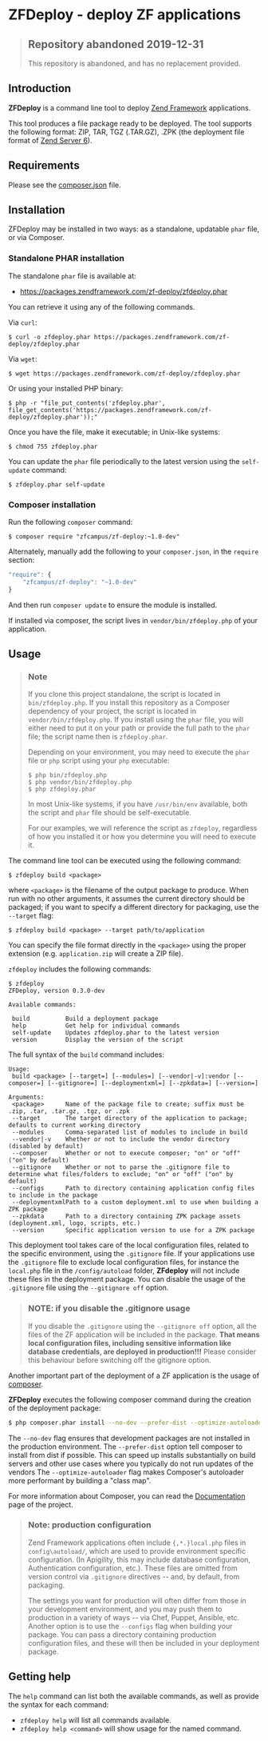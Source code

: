 # ZFDeploy - deploy ZF applications

> ## Repository abandoned 2019-12-31
>
> This repository is abandoned, and has no replacement provided.

## Introduction

**ZFDeploy** is a command line tool to deploy [Zend Framework](http://framework.zend.com) applications.

This tool produces a file package ready to be deployed. The tool supports the following format:
ZIP, TAR, TGZ (.TAR.GZ), .ZPK (the deployment file format of [Zend Server 6](http://files.zend.com/help/Zend-Server/zend-server.htm#understanding_the_package_structure.htm)).

## Requirements
  
Please see the [composer.json](https://github.com/zfcampus/zf-deploy/tree/master/composer.json) file.

## Installation

ZFDeploy may be installed in two ways: as a standalone, updatable `phar` file,
or via Composer.

### Standalone PHAR installation

The standalone `phar` file is available at:

- https://packages.zendframework.com/zf-deploy/zfdeploy.phar

You can retrieve it using any of the following commands.

Via `curl`:

```console
$ curl -o zfdeploy.phar https://packages.zendframework.com/zf-deploy/zfdeploy.phar
```

Via `wget`:

```console
$ wget https://packages.zendframework.com/zf-deploy/zfdeploy.phar
```

Or using your installed PHP binary:

```console
$ php -r "file_put_contents('zfdeploy.phar', file_get_contents('https://packages.zendframework.com/zf-deploy/zfdeploy.phar'));"
```

Once you have the file, make it executable; in Unix-like systems:

```console
$ chmod 755 zfdeploy.phar
```

You can update the `phar` file periodically to the latest version using the `self-update` command:

```console
$ zfdeploy.phar self-update
```

### Composer installation

Run the following `composer` command:

```console
$ composer require "zfcampus/zf-deploy:~1.0-dev"
```

Alternately, manually add the following to your `composer.json`, in the `require` section:

```javascript
"require": {
    "zfcampus/zf-deploy": "~1.0-dev"
}
```

And then run `composer update` to ensure the module is installed.

If installed via composer, the script lives in `vendor/bin/zfdeploy.php` of your application.

## Usage

> ### Note
>
> If you clone this project standalone, the script is located in `bin/zfdeploy.php`. If you install
> this repository as a Composer dependency of your project, the script is located in
> `vendor/bin/zfdeploy.php`. If you install using the `phar` file, you will either need to put it on
> your path or provide the full path to the `phar` file; the script name then is `zfdeploy.phar`.
>
> Depending on your environment, you may need to execute the `phar` file or `php` script using your
> `php` executable:
>
> ```console
> $ php bin/zfdeploy.php
> $ php vendor/bin/zfdeploy.php
> $ php zfdeploy.phar
> ```
>
> In most Unix-like systems, if you have `/usr/bin/env` available, both the script and `phar` file
> should be self-executable.
>
> For our examples, we will reference the script as `zfdeploy`, regardless of how you installed it
> or how you determine you will need to execute it.

The command line tool can be executed using the following command:

```console
$ zfdeploy build <package>
```

where `<package>` is the filename of the output package to produce. When run with no other
arguments, it assumes the current directory should be packaged; if you want to specify a different
directory for packaging, use the `--target` flag:

```console
$ zfdeploy build <package> --target path/to/application
```

You can specify the file format directly in the `<package>` using the proper extension (e.g.
`application.zip` will create a ZIP file).

`zfdeploy` includes the following commands:

```console
$ zfdeploy
ZFDeploy, version 0.3.0-dev

Available commands:

 build          Build a deployment package
 help           Get help for individual commands
 self-update    Updates zfdeploy.phar to the latest version
 version        Display the version of the script
```

The full syntax of the `build` command includes:

```console
Usage:
 build <package> [--target=] [--modules=] [--vendor|-v]:vendor [--composer=] [--gitignore=] [--deploymentxml=] [--zpkdata=] [--version=]

Arguments:
 <package>      Name of the package file to create; suffix must be .zip, .tar, .tar.gz, .tgz, or .zpk
 --target       The target directory of the application to package; defaults to current working directory
 --modules      Comma-separated list of modules to include in build
 --vendor|-v    Whether or not to include the vendor directory (disabled by default)
 --composer     Whether or not to execute composer; "on" or "off" ("on" by default)
 --gitignore    Whether or not to parse the .gitignore file to determine what files/folders to exclude; "on" or "off" ("on" by default)
 --configs      Path to directory containing application config files to include in the package
 --deploymentxmlPath to a custom deployment.xml to use when building a ZPK package
 --zpkdata      Path to a directory containing ZPK package assets (deployment.xml, logo, scripts, etc.)
 --version      Specific application version to use for a ZPK package
```

This deployment tool takes care of the local configuration files, related to the specific
environment, using the `.gitignore` file. If your applications use the `.gitignore` file to exclude
local configuration files, for instance the `local.php` file in the `/config/autoload` folder,
**ZFdeploy** will not include these files in the deployment package. You can disable the usage of
the `.gitignore` file using the `--gitignore off` option.

> ### NOTE: if you disable the .gitignore usage
>
> If you disable the `.gitignore` using the `--gitignore off` option, all the files of the ZF
> application will be included in the package. **That means local configuration files, including
> sensitive information like database credentials, are deployed in production!!!** Please consider
> this behaviour before switching off the gitignore option.

Another important part of the deployment of a ZF application is the usage of
[composer](https://getcomposer.org).

**ZFDeploy** executes the following composer command during the creation of the deployment package:

```bash
$ php composer.phar install --no-dev --prefer-dist --optimize-autoloader
```

The `--no-dev` flag ensures that development packages are not installed in the production
environment.  The `--prefer-dist` option tell composer to install from dist if possible. This can
speed up installs substantially on build servers and other use cases where you typically do not run
updates of the vendors The `--optimize-autoloader` flag makes Composer's autoloader more performant
by building a "class map".

For more information about Composer, you can read the [Documentation](https://getcomposer.org/doc/)
page of the project.

> ### Note: production configuration
>
> Zend Framework applications often include `{,*.}local.php` files in `config\autoload/`, which
> are used to provide environment specific configuration. (In Apigility, this may include database
> configuration, Authentication configuration, etc.). These files are omitted from version control
> via `.gitignore` directives -- and, by default, from packaging.
>
> The settings you want for production will often differ from those in your development environment,
> and you may push them to production in a variety of ways -- via Chef, Puppet, Ansible, etc.
> Another option is to use the `--configs` flag when building your package. You can pass a directory
> containing production configuration files, and these will then be included in your deployment
> package.

## Getting help

The `help` command can list both the available commands, as well as provide the syntax for each
command:

- `zfdeploy help` will list all commands available.
- `zfdeploy help <command>` will show usage for the named command.
